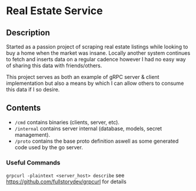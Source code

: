 # Real Estate Service

## Description
Started as a passion project of scraping real estate listings while looking to buy a home when the market was insane. Locally another system continues to fetch and inserts data on a regular cadence however I had no easy way of sharing this data with friends/others. 

This project serves as both an example of gRPC server & client implementation but also a means by which I can allow others to consume this data if I so desire.

## Contents
- `/cmd` contains binaries (clients, server, etc).
- `/internal` contains server internal (database, models, secret management).
- `/proto` contains the base proto definition aswell as some generated code used by the go server.


### Useful Commands
`grpcurl -plaintext <server_host> describe` see https://github.com/fullstorydev/grpcurl for details
